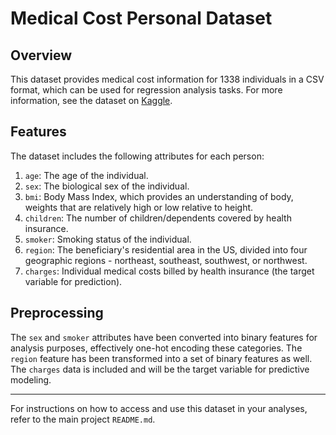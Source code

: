 # Medical Cost Personal Dataset

## Overview
This dataset provides medical cost information for 1338 individuals in a CSV format, which can be used for regression analysis tasks. For more information, see the dataset on [Kaggle](https://www.kaggle.com/mirichoi0218/insurance).

## Features
The dataset includes the following attributes for each person:

1. `age`: The age of the individual.
2. `sex`: The biological sex of the individual.
3. `bmi`: Body Mass Index, which provides an understanding of body, weights that are relatively high or low relative to height.
4. `children`: The number of children/dependents covered by health insurance.
5. `smoker`: Smoking status of the individual.
6. `region`: The beneficiary's residential area in the US, divided into four geographic regions - northeast, southeast, southwest, or northwest.
7. `charges`: Individual medical costs billed by health insurance (the target variable for prediction).

## Preprocessing
The `sex` and `smoker` attributes have been converted into binary features for analysis purposes, effectively one-hot encoding these categories. The `region` feature has been transformed into a set of binary features as well. The `charges` data is included and will be the target variable for predictive modeling.

---

For instructions on how to access and use this dataset in your analyses, refer to the main project `README.md`.
